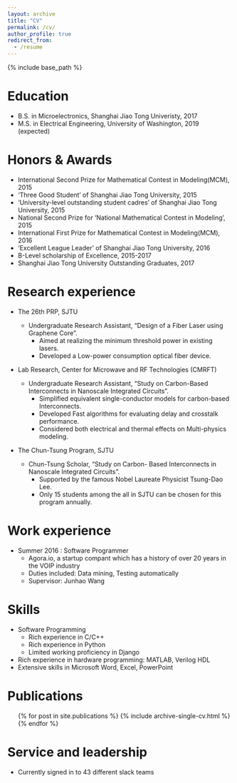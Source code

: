 ```yaml
---
layout: archive
title: "CV"
permalink: /cv/
author_profile: true
redirect_from:
  - /resume
---
```


{% include base_path %}

Education
======
* B.S. in Microelectronics, Shanghai Jiao Tong Univeristy, 2017
* M.S. in Electrical Engineering, University of Washington, 2019 (expected)

Honors & Awards
======
* International Second Prize for Mathematical Contest in Modeling(MCM), 2015
* ‘Three Good Student’ of Shanghai Jiao Tong University, 2015
* ‘University-level outstanding student cadres’ of Shanghai Jiao Tong University, 2015
* National Second Prize for ‘National Mathematical Contest in Modeling’, 2015
* International First Prize for Mathematical Contest in Modeling(MCM), 2016
* ‘Excellent League Leader’ of Shanghai Jiao Tong University, 2016
* B-Level scholarship of Excellence, 2015-2017
* Shanghai Jiao Tong University Outstanding Graduates, 2017

Research experience
======
* The 26th PRP, SJTU
  * Undergraduate Research Assistant, “Design of a Fiber Laser using Graphene Core”.
    * Aimed at realizing the minimum threshold power in existing lasers.
    * Developed a Low-power consumption optical fiber device.

* Lab Research, Center for Microwave and RF Technologies (CMRFT)
  * Undergraduate Research Assistant, “Study on Carbon-Based Interconnects in Nanoscale Integrated Circuits”.
    * Simplified equivalent single-conductor models for carbon-based Interconnects.
    * Developed Fast algorithms for evaluating delay and crosstalk performance.
    * Considered both electrical and thermal effects on Multi-physics modeling.

* The Chun-Tsung Program, SJTU
  * Chun-Tsung Scholar, “Study on Carbon- Based Interconnects in Nanoscale Integrated Circuits”.
    * Supported by the famous Nobel Laureate Physicist Tsung-Dao Lee.
    * Only 15 students among the all in SJTU can be chosen for this program annually.

Work experience
======
* Summer 2016 : Software Programmer
  * Agora.io, a startup compant which has a history of over 20 years in the VOIP industry
  * Duties included: Data mining, Testing automatically
  * Supervisor: Junhao Wang
  
Skills
======
* Software Programming
  * Rich experience in C/C++
  * Rich experience in Python
  * Limited working proficiency in Django
* Rich experience in hardware programming: MATLAB, Verilog HDL
* Extensive skills in Microsoft Word, Excel, PowerPoint

Publications
======
  <ul>{% for post in site.publications %}
    {% include archive-single-cv.html %}
  {% endfor %}</ul>
  
Service and leadership
======
* Currently signed in to 43 different slack teams
